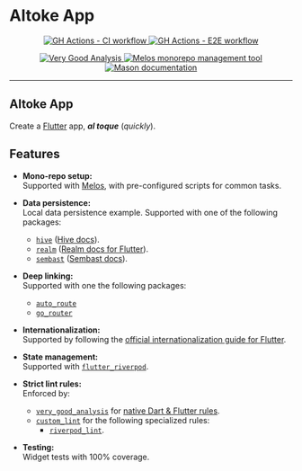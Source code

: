 # Altoke App

<!-- [github_actions_workflow_ci_badge]: https://github.com/mrverdant13/altoke_app/actions/workflows/ci.yaml/badge.svg -->
<!-- [github_actions_workflow_ci_link]: https://github.com/mrverdant13/altoke_app/actions/workflows/ci.yaml -->
<!-- [github_actions_workflow_e2e_badge]: https://github.com/mrverdant13/altoke_app/actions/workflows/e2e.yaml/badge.svg -->
<!-- [github_actions_workflow_e2e_link]: https://github.com/mrverdant13/altoke_app/actions/workflows/e2e.yaml -->


<p align="center">
  <p align="center">
    <a href="https://github.com/mrverdant13/altoke_app/actions/workflows/ci.yaml">
      <img
        src="https://github.com/mrverdant13/altoke_app/actions/workflows/ci.yaml/badge.svg"
        alt="GH Actions - CI workflow"
      />
    </a>
    <a href="https://github.com/mrverdant13/altoke_app/actions/workflows/e2e.yaml">
      <img
        src="https://github.com/mrverdant13/altoke_app/actions/workflows/e2e.yaml/badge.svg"
        alt="GH Actions - E2E workflow"
      />
    </a>
  </p>
  <p align="center">
    <a href="https://pub.dev/packages/very_good_analysis">
      <img
        src="https://img.shields.io/badge/style-very_good_analysis-B22C89.svg"
        alt="Very Good Analysis"
      />
    </a>
    <a href="https://melos.invertase.dev/">
      <img
        src="https://img.shields.io/badge/maintained%20with-melos-f700ff.svg"
        alt="Melos monorepo management tool"
      />
    </a>
    <a href="https://docs.brickhub.dev/">
      <img
        src="https://img.shields.io/endpoint?url=https%3A%2F%2Ftinyurl.com%2Fmason-badge"
        alt="Mason documentation"
      />
    </a>
  </p>
</p>

---

## Altoke App

Create a [Flutter][flutter_web_link] app, **_al toque_** (_quickly_).

## Features

- **Mono-repo setup:**\
  Supported with [Melos][docs_melos_link], with pre-configured scripts for common tasks.

- **Data persistence:**\
  Local data persistence example. Supported with one of the following packages:
    - [`hive`][pub_package_hive] ([Hive docs][docs_hive_link]).
    - [`realm`][pub_package_realm] ([Realm docs for Flutter][docs_realm_for_flutter_link]).
    - [`sembast`][pub_package_sembast] ([Sembast docs][docs_sembast_link]).

- **Deep linking:**\
  Supported with one the following packages:
  - [`auto_route`][pub_package_auto_route]
  - [`go_router`][pub_package_go_router]

- **Internationalization:**\
  Supported by following the [official internationalization guide for Flutter][flutter_docs_internationalization_link].

- **State management:**\
  Supported with [`flutter_riverpod`][pub_package_flutter_riverpod].

- **Strict lint rules:**\
  Enforced by:
  - [`very_good_analysis`][pub_package_very_good_analysis] for [native Dart & Flutter rules][dart_and_flutter_linter_rules_link].
  - [`custom_lint`][pub_package_custom_lint] for the following specialized rules:
    - [`riverpod_lint`][pub_package_riverpod_lint].

- **Testing:**\
  Widget tests with 100% coverage.

<!-- LINKS -->

[dart_and_flutter_linter_rules_link]: https://dart.dev/tools/linter-rules
[docs_hive_link]: https://docs.hivedb.dev/
[docs_melos_link]: https://melos.invertase.dev/
[docs_sembast_link]: https://github.com/tekartik/sembast.dart/blob/master/sembast/doc/guide.md
[docs_realm_for_flutter_link]: https://www.mongodb.com/docs/realm/sdk/flutter/
[flutter_docs_internationalization_link]: https://docs.flutter.dev/ui/accessibility-and-localization/internationalization
[flutter_web_link]: https://flutter.dev/
[pub_package_auto_route]: https://pub.dev/packages/auto_route
[pub_package_custom_lint]: https://pub.dev/packages/custom_lint
[pub_package_flutter_riverpod]: https://pub.dev/packages/flutter_riverpod
[pub_package_go_router]: https://pub.dev/packages/go_router
[pub_package_hive]: https://pub.dev/packages/hive
[pub_package_realm]: https://pub.dev/packages/realm
[pub_package_riverpod_lint]: https://pub.dev/packages/riverpod_lint
[pub_package_sembast]: https://pub.dev/packages/sembast
[pub_package_very_good_analysis]: https://pub.dev/packages/very_good_analysis
